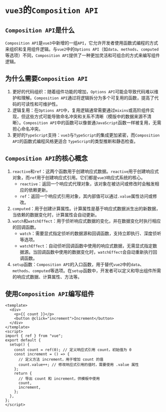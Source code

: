 # `vue3`的`Composition API`

## `Composition API`是什么

`Composition API`是`vue3`中新增的一组`API`，它允许开发者使用函数式编程的方式来组织和复用组件逻辑。与`vue2`中的`Options API`（如`data`、`methods`、`computed`等选项）不同，`Composition API`提供了一种更加灵活和可组合的方式来编写组件逻辑。

## 为什么需要`Composition API`

1. 更好的代码组织：随着组件功能的增加，`Options API`可能会导致代码难以维护和理解。`Composition API`通过将逻辑拆分为多个可复用的函数，提高了代码的可读性和可维护性。
2. 逻辑复用：在`Options API`中，复用逻辑通常需要通过`mixins`或高阶组件实现，但这些方式可能导致命名冲突和关系不清晰（模版中的数据来源不清晰）。`Composition API`中的函数可以像普通`JavaScript`函数一样被复用，无需担心命名冲突。
3. 更好的`TypeScript`支持：`vue3`与`TypeScript`的集成更加紧密，而`Composition API`的函数式编程风格更适合 `TypeScript`的类型推断和静态检查。

## `Composition API`的核心概念

1. `reactive`和`ref`：这两个函数用于创建响应式数据。`reactive`用于创建响应式对象，而`ref`用于创建响应式引用。它们都是`vue3`响应式系统的核心。
   - `reactive`：返回一个响应式代理对象，该对象在被访问或修改时会触发相应的依赖更新。
   - `ref`：返回一个响应式引用对象，其内部值可以通过`.value`属性访问或修改。
2. `computed`：用于创建计算属性。计算属性是基于响应式数据派生出的新数据，当依赖的数据变化时，计算属性会自动更新。
3. `watch`和`watchEffect`：用于侦听响应式数据的变化，并在数据变化时执行相应的回调函数。
   - `watch`：需要显式指定侦听的数据源和回调函数，支持立即执行、深度侦听等选项。
   - `watchEffect`：自动侦听回调函数中使用的响应式数据，无需显式指定数据源。当回调函数中使用的数据变化时，`watchEffect`会自动重新执行回调函数。
4. `setup`函数：`Composition API`的入口函数，用于替代`vue2`中的`data`、`methods`、`computed`等选项。在`setup`函数中，开发者可以定义和导出组件所需的响应式数据、计算属性、方法等。

## 使用`Composition API`编写组件

```vue
<template>
  <div>
    <p>{{ count }}</p>
    <button @click="increment">Increment</button>
  </div>
</template>
<script>
import { ref } from "vue";
export default {
  setup() {
    const count = ref(0); // 定义响应式引用 count，初始值为 0
    const increment = () => {
      // 定义方法 increment，用于增加 count 的值
      count.value++; // 修改响应式引用的值时，需要使用 .value 属性
    };
    return {
      // 导出 count 和 increment，供模板中使用
      count,
      increment,
    };
  },
};
</script>
```
